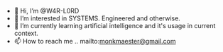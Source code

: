 - 👋 Hi, I’m @W4R-L0RD
- 👀 I’m interested in SYSTEMS. Engineered and otherwise.
- 🌱 I’m currently learning artificial intelligence and it's usage in current context. 
- 📫 How to reach me .. mailto:monkmaester@gmail.com

<!---
W4R-L0RD/W4R-L0RD is a ✨ special ✨ repository because its `README.md` (this file) appears on your GitHub profile.
You can click the Preview link to take a look at your changes.
--->
